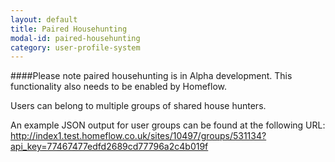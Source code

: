 ```yaml
---
layout: default
title: Paired Househunting
modal-id: paired-househunting
category: user-profile-system
---
```


####Please note paired househunting is in Alpha development. This functionality also needs to be enabled by Homeflow. 

Users can belong to multiple groups of shared house hunters.

An example JSON output for user groups can be found at the following URL:
http://index1.test.homeflow.co.uk/sites/10497/groups/531134?api_key=77467477edfd2689cd77796a2c4b019f
